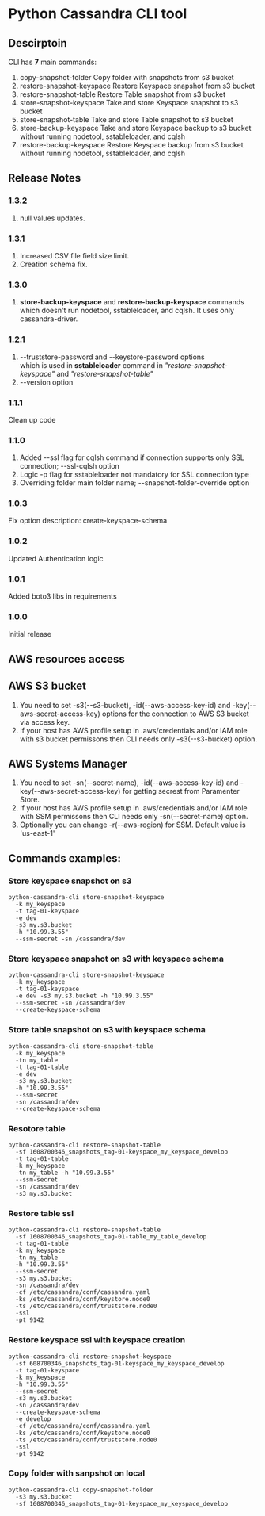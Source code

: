 # Python Cassandra CLI tool

## Descirptoin
  CLI has **7** main commands:
  1. copy-snapshot-folder       Copy folder with snapshots from s3 bucket
  2. restore-snapshot-keyspace  Restore Keyspace snapshot from s3 bucket
  3. restore-snapshot-table     Restore Table snapshot from s3 bucket
  4. store-snapshot-keyspace    Take and store Keyspace snapshot to s3 bucket
  5. store-snapshot-table       Take and store Table snapshot to s3 bucket
  6. store-backup-keyspace      Take and store Keyspace backup to s3 bucket without running nodetool, sstableloader, and cqlsh
  7. restore-backup-keyspace    Restore Keyspace backup from s3 bucket without running nodetool, sstableloader, and cqlsh

## Release Notes

### 1.3.2
  1. null values updates.

### 1.3.1
  1. Increased CSV file field size limit.
  2. Creation schema fix.  

### 1.3.0
  1. **store-backup-keyspace** and **restore-backup-keyspace** commands which doesn't run nodetool, sstableloader, and cqlsh. It uses only cassandra-driver.

### 1.2.1
  1. --truststore-password and --keystore-password options \
  which is used in **sstableloader** command in *"restore-snapshot-keyspace"* and *"restore-snapshot-table"*
  2. --version option

### 1.1.1
  Clean up code
### 1.1.0
  1. Added --ssl flag for cqlsh command if connection supports only SSL connection; --ssl-cqlsh option
  2. Logic -p flag for sstableloader not mandatory for SSL connection type
  3. Overriding folder main folder name; --snapshot-folder-override option
### 1.0.3
  Fix option description: create-keyspace-schema

### 1.0.2
  Updated Authentication logic

### 1.0.1
  Added boto3 libs in requirements

### 1.0.0
  Initial release

## AWS resources access

## AWS S3 bucket
  1. You need to set -s3(--s3-bucket), -id(--aws-access-key-id) and  -key(--aws-secret-access-key) options for the connection to AWS S3
    bucket via access key. 
  2. If your host has AWS profile setup in .aws/credentials and/or IAM role with s3 bucket permissons then CLI
    needs only -s3(--s3-bucket) option.
## AWS Systems Manager
  1. You need to set -sn(--secret-name), -id(--aws-access-key-id) and  -key(--aws-secret-access-key) for getting secrest from Paramenter Store.
  2. If your host has AWS profile setup in .aws/credentials and/or IAM role with SSM permissons then CLI
    needs only -sn(--secret-name) option.
  3. Optionally you can change -r(--aws-region) for SSM. Default value is 'us-east-1'


## Commands examples:

### Store keyspace snapshot on s3 
```
python-cassandra-cli store-snapshot-keyspace  
  -k my_keyspace 
  -t tag-01-keyspace
  -e dev 
  -s3 my.s3.bucket 
  -h "10.99.3.55"   
  --ssm-secret -sn /cassandra/dev 
```

### Store keyspace snapshot on s3 with keyspace schema
```
python-cassandra-cli store-snapshot-keyspace  
  -k my_keyspace 
  -t tag-01-keyspace
  -e dev -s3 my.s3.bucket -h "10.99.3.55"  
  --ssm-secret -sn /cassandra/dev 
  --create-keyspace-schema
``` 

### Store table snapshot on s3 with keyspace schema
```
python-cassandra-cli store-snapshot-table 
  -k my_keyspace 
  -tn my_table
  -t tag-01-table 
  -e dev 
  -s3 my.s3.bucket 
  -h "10.99.3.55"  
  --ssm-secret
  -sn /cassandra/dev 
  --create-keyspace-schema
```

### Resotore table

```
python-cassandra-cli restore-snapshot-table 
  -sf 1608700346_snapshots_tag-01-keyspace_my_keyspace_develop 
  -t tag-01-table 
  -k my_keyspace 
  -tn my_table -h "10.99.3.55" 
  --ssm-secret 
  -sn /cassandra/dev 
  -s3 my.s3.bucket
```
### Restore table ssl
```
python-cassandra-cli restore-snapshot-table  
  -sf 1608700346_snapshots_tag-01-table_my_table_develop 
  -t tag-01-table 
  -k my_keyspace 
  -tn my_table 
  -h "10.99.3.55" 
  --ssm-secret 
  -s3 my.s3.bucket 
  -sn /cassandra/dev 
  -cf /etc/cassandra/conf/cassandra.yaml  
  -ks /etc/cassandra/conf/keystore.node0 
  -ts /etc/cassandra/conf/truststore.node0 
  -ssl 
  -pt 9142 
```
### Restore keyspace ssl with keyspace creation
```
python-cassandra-cli restore-snapshot-keyspace  
  -sf 608700346_snapshots_tag-01-keyspace_my_keyspace_develop 
  -t tag-01-keyspace 
  -k my_keyspace  
  -h "10.99.3.55" 
  --ssm-secret 
  -s3 my.s3.bucket 
  -sn /cassandra/dev 
  --create-keyspace-schema 
  -e develop 
  -cf /etc/cassandra/conf/cassandra.yaml  
  -ks /etc/cassandra/conf/keystore.node0 
  -ts /etc/cassandra/conf/truststore.node0 
  -ssl 
  -pt 9142 
```
### Copy folder with sanpshot on local
```
python-cassandra-cli copy-snapshot-folder 
  -s3 my.s3.bucket 
  -sf 1608700346_snapshots_tag-01-keyspace_my_keyspace_develop
```
